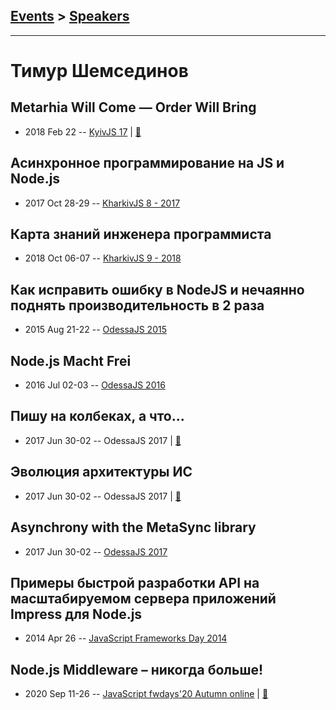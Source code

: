## [Events](../README.md) > [Speakers](../speakers.md)
---

# Тимур Шемсединов

## Metarhia Will Come — Order Will Bring
- 2018 Feb 22 -- [KyivJS 17](https://youtu.be/pFULDKyyqp8)  | [:notebook:](https://www.slideshare.net/tshemsedinov/metarhia-kievjs-22feb2018)  
## Асинхронное программирование на JS и Node.js
- 2017 Oct 28-29 -- [KharkivJS 8 - 2017](https://www.youtube.com/watch?v=VdRhAXnfrd0)    
## Карта знаний инженера программиста
- 2018 Oct 06-07 -- [KharkivJS 9 - 2018](https://www.youtube.com/watch?v=_s2WkaZJ0xQ)    
## Как исправить ошибку в NodeJS и нечаянно поднять производительность в 2 раза
- 2015 Aug 21-22 -- [OdessaJS 2015](https://youtu.be/Q8ohKdYrpRA)    
## Node.js Macht Frei
- 2016 Jul 02-03 -- [OdessaJS 2016](https://youtu.be/926UKzrVrqk)    
## Пишу на колбеках, а что...
- 2017 Jun 30-02 -- OdessaJS 2017  | [:notebook:](https://www.slideshare.net/OdessaJSConf/timur-shemsedinov)  
## Эволюция архитектуры ИС
- 2017 Jun 30-02 -- OdessaJS 2017  | [:notebook:](https://www.slideshare.net/OdessaJSConf/timur-shemsedinov-77913091)  
## Asynchrony with the MetaSync library
- 2017 Jun 30-02 -- [OdessaJS 2017](https://www.youtube.com/watch?v=XRSxsw0Kgms)    
## Примеры быстрой разработки API на масштабируемом сервера приложений Impress для Node.js
- 2014 Apr 26 -- [JavaScript Frameworks Day 2014](https://frameworksdays.com/event/js-frameworks-day-2014/review/impress-dlia-node-js)    
## Node.js Middleware – никогда больше!
- 2020 Sep 11-26 -- [JavaScript fwdays&#39;20 Autumn online](https://youtu.be/RS8x73z4csI)  | [:notebook:](https://www2.slideshare.net/tshemsedinov/nodejs-middleware-never-again)  
